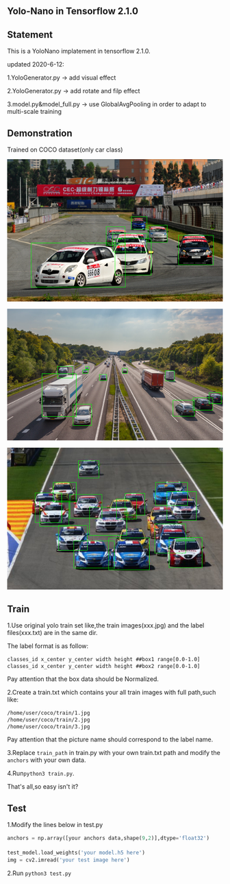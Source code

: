 ## Yolo-Nano in Tensorflow 2.1.0

## Statement
This is a YoloNano implatement in tensorflow 2.1.0.

updated 2020-6-12:

1.YoloGenerator.py -> add visual effect

2.YoloGenerator.py -> add rotate and filp effect

3.model.py&model_full.py -> use GlobalAvgPooling in order to adapt to multi-scale training

## Demonstration

Trained on COCO dataset(only car class)

![avatar](./data/1.png)

![avatar](./data/3.png)

![avatar](./data/4.png)

## Train
1.Use original yolo train set like,the train images(xxx.jpg) and the label files(xxx.txt) are in the same dir.

The label format is as follow:

```
classes_id x_center y_center width height ##box1 range[0.0-1.0]
classes_id x_center y_center width height ##box2 range[0.0-1.0]
```

Pay attention that the box data should be Normalized.

2.Create a train.txt which contains your all train images with full path,such like:

```
/home/user/coco/train/1.jpg
/home/user/coco/train/2.jpg
/home/user/coco/train/3.jpg
```

Pay attention that the picture name should correspond to the label name.

3.Replace `train_path` in train.py with your own train.txt path and modify the `anchors` with your own data.

4.Run`python3 train.py`.

That's all,so easy isn't it?

## Test

1.Modify the lines below in test.py

```python
anchors = np.array([your anchors data,shape(9,2)],dtype='float32')

test_model.load_weights('your model.h5 here')
img = cv2.imread('your test image here')
```
2.Run `python3 test.py`


